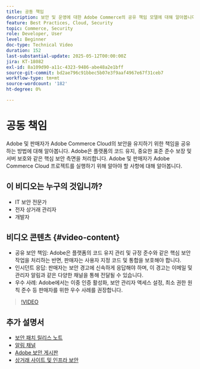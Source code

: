 ```yaml
---
title: 공동 책임
description: 보안 및 운영에 대한 Adobe Commerce의 공유 책임 모델에 대해 알아봅니다. Adobe 및 판매자의 주요 역할을 알아봅니다.
feature: Best Practices, Cloud, Security
topic: Commerce, Security
role: Developer, User
level: Beginner
doc-type: Technical Video
duration: 152
last-substantial-update: 2025-05-12T00:00:00Z
jira: KT-18082
exl-id: 8a109d90-a11c-4323-9486-abe48a2e1bff
source-git-commit: bd2ae796c91bbec5b07e3f9aaf4967e67f31ceb7
workflow-type: tm+mt
source-wordcount: '182'
ht-degree: 0%

---
```


# 공동 책임

Adobe 및 판매자가 Adobe Commerce Cloud의 보안을 유지하기 위한 책임을 공유하는 방법에 대해 알아봅니다. Adobe은 플랫폼의 코드 유지, 중요한 표준 준수 보장 및 서버 보호와 같은 핵심 보안 측면을 처리합니다. Adobe 및 판매자가 Adobe Commerce Cloud 프로젝트를 실행하기 위해 알아야 할 사항에 대해 알아봅니다.

## 이 비디오는 누구의 것입니까?

* IT 보안 전문가
* 전자 상거래 관리자
* 개발자

## 비디오 콘텐츠 {#video-content}

* 공유 보안 책임: Adobe은 플랫폼의 코드 유지 관리 및 규정 준수와 같은 핵심 보안 작업을 처리하는 반면, 판매자는 사용자 지정 코드 및 통합을 보호해야 합니다.
* 인시던트 응답: 판매자는 보안 경고에 신속하게 응답해야 하며, 이 경고는 이메일 및 관리자 알림과 같은 다양한 채널을 통해 전달될 수 있습니다.
* 우수 사례: Adobe에서는 이중 인증 활성화, 보안 관리자 액세스 설정, 최소 권한 원칙 준수 등 판매자를 위한 우수 사례를 권장합니다.

>[!VIDEO](https://video.tv.adobe.com/v/3458392/?learn=on&enablevpops)

## 추가 설명서

* [보안 패치 릴리스 노트](https://experienceleague.adobe.com/en/docs/commerce-operations/release/notes/security-patches/overview)
* [알림 채널](https://business.adobe.com/blog/introducing-enhanced-security-patch-deployment-and-communications-in-adobe-commerce#proactive-communication--keeping-customers-informed)
* [Adobe 보안 게시판](https://helpx.adobe.com/search.html?q=security%2520updates%2520commerce&amp;context=https%253A%252F%252Fhelpx.adobe.com%252Fsupport.html)
* [상거래 사이트 및 인프라 보안](https://experienceleague.adobe.com/en/docs/commerce-operations/implementation-playbook/best-practices/launch/security-best-practices)
